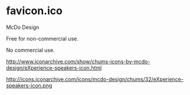 favicon.ico
===

McDo Design

Free for non-commercial use.

No commercial use.

<http://www.iconarchive.com/show/chums-icons-by-mcdo-design/eXperience-speakers-icon.html>

<http://icons.iconarchive.com/icons/mcdo-design/chums/32/eXperience-speakers-icon.png>
